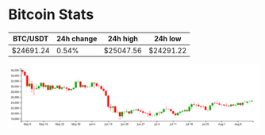 # Bitcoin Stats

BTC/USDT|24h change|24h high|24h low|
|---|---|---|---|
|$24691.24|0.54%|$25047.56|$24291.22|

<img src="./chart.svg">
